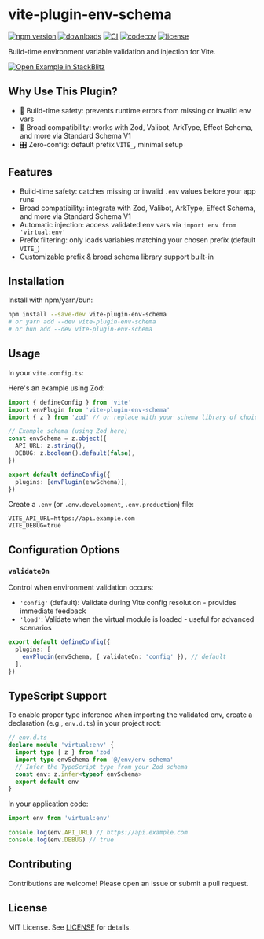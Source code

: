 # vite-plugin-env-schema

[![npm version](http://img.shields.io/npm/v/vite-plugin-env-schema.svg?style=flat)](https://npmjs.org/package/vite-plugin-env-schema)
[![downloads](http://img.shields.io/npm/dt/vite-plugin-env-schema.svg?style=flat)](https://npmjs.org/package/vite-plugin-env-schema)
[![CI](https://github.com/dawsonbooth/vite-plugin-env-schema/workflows/CI/badge.svg)](https://github.com/dawsonbooth/vite-plugin-env-schema/actions/workflows/ci.yml)
[![codecov](https://codecov.io/gh/dawsonbooth/vite-plugin-env-schema/branch/main/graph/badge.svg)](https://codecov.io/gh/dawsonbooth/vite-plugin-env-schema)
[![license](https://img.shields.io/npm/l/vite-plugin-env-schema.svg?style=flat)](https://github.com/dawsonbooth/vite-plugin-env-schema/blob/master/LICENSE)

Build-time environment variable validation and injection for Vite.

[![Open Example in StackBlitz](https://developer.stackblitz.com/img/open_in_stackblitz.svg)](https://stackblitz.com/github/dawsonbooth/vite-plugin-env-schema/tree/main/example)

## Why Use This Plugin?

- 🚀 Build-time safety: prevents runtime errors from missing or invalid env vars
- 🔄 Broad compatibility: works with Zod, Valibot, ArkType, Effect Schema, and more via Standard Schema V1
- 🎛️ Zero-config: default prefix `VITE_`, minimal setup

## Features

- Build-time safety: catches missing or invalid `.env` values before your app runs
- Broad compatibility: integrate with Zod, Valibot, ArkType, Effect Schema, and more via Standard Schema V1
- Automatic injection: access validated env vars via `import env from 'virtual:env'`
- Prefix filtering: only loads variables matching your chosen prefix (default `VITE_`)
- Customizable prefix & broad schema library support built-in

## Installation

Install with npm/yarn/bun:

```bash
npm install --save-dev vite-plugin-env-schema
# or yarn add --dev vite-plugin-env-schema
# or bun add --dev vite-plugin-env-schema
```

## Usage

In your `vite.config.ts`:

Here's an example using Zod:

```ts
import { defineConfig } from 'vite'
import envPlugin from 'vite-plugin-env-schema'
import { z } from 'zod' // or replace with your schema library of choice

// Example schema (using Zod here)
const envSchema = z.object({
  API_URL: z.string(),
  DEBUG: z.boolean().default(false),
})

export default defineConfig({
  plugins: [envPlugin(envSchema)],
})
```

Create a `.env` (or `.env.development`, `.env.production`) file:

```env
VITE_API_URL=https://api.example.com
VITE_DEBUG=true
```

## Configuration Options

### `validateOn`

Control when environment validation occurs:

- `'config'` (default): Validate during Vite config resolution - provides immediate feedback
- `'load'`: Validate when the virtual module is loaded - useful for advanced scenarios

```ts
export default defineConfig({
  plugins: [
    envPlugin(envSchema, { validateOn: 'config' }), // default
  ],
})
```

## TypeScript Support

To enable proper type inference when importing the validated env, create a declaration (e.g., `env.d.ts`) in your project root:

```ts
// env.d.ts
declare module 'virtual:env' {
  import type { z } from 'zod'
  import type envSchema from '@/env/env-schema'
  // Infer the TypeScript type from your Zod schema
  const env: z.infer<typeof envSchema>
  export default env
}
```

In your application code:

```ts
import env from 'virtual:env'

console.log(env.API_URL) // https://api.example.com
console.log(env.DEBUG) // true
```

## Contributing

Contributions are welcome! Please open an issue or submit a pull request.

## License

MIT License. See [LICENSE](LICENSE) for details.
